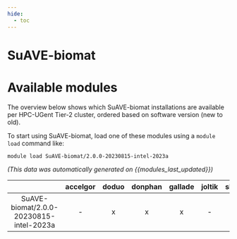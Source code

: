 ```yaml
---
hide:
  - toc
---
```


SuAVE-biomat
============

# Available modules


The overview below shows which SuAVE-biomat installations are available per HPC-UGent Tier-2 cluster, ordered based on software version (new to old).

To start using SuAVE-biomat, load one of these modules using a `module load` command like:

```shell
module load SuAVE-biomat/2.0.0-20230815-intel-2023a
```

*(This data was automatically generated on {{modules_last_updated}})*  

| |accelgor|doduo|donphan|gallade|joltik|shinx|skitty|
| :---: | :---: | :---: | :---: | :---: | :---: | :---: | :---: |
|SuAVE-biomat/2.0.0-20230815-intel-2023a|-|x|x|x|-|-|x|
